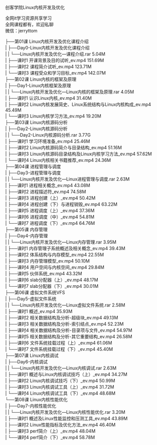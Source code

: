 创客学院Linux内核开发及优化

全网it学习资源共享学习<br>全网课程都有，欢迎私聊<br>微信：jerryttom<br>

├──第01课 Linux内核开发及优化课程介绍<br> | ├──Day0-Linux内核开发及优化课程介绍<br> | | └──Linux内核开发及优化—课程介绍.rar 5.04M<br> | ├──课时1 开课背景及目的试听_ev.mp4 151.69M<br> | ├──课时2 课程简介试听_ev.mp4 123.71M<br> | └──课时3 课程受众和学习目标_ev.mp4 142.07M<br> ├──第02课 Linux内核的框架及原理<br> | ├──Day1-Linux内核框架及原理<br> | | └──Linux内核开发及优化—Linux内核的框架及原理.rar 4.05M<br> | ├──课时1 认识Linux内核_ev.mp4 31.40M<br> | ├──课时2 Linux内核发展简史、Linux系统结构与Linux内核构成_ev.mp4 45.49M<br> | └──课时3 Linux内核学习方法_ev.mp4 19.20M<br> ├──第03课 Linux内核源码分析<br> | ├──Day2-Linux内核源码分析<br> | | └──Day2-Linux内核源码分析.rar 3.77G<br> | ├──课时1 学习环境准备_ev.mp4 25.46M<br> | ├──课时2 Linux内核源码简介与目录结构_ev.mp4 51.16M<br> | ├──课时3 Linux内核源码目录结构及Linux内核学习方法_ev.mp4 57.62M<br> | └──课时4 Linux内核相关书籍推荐_ev.mp4 24.36M<br> ├──第04课 进程管理与调度<br> | ├──Day3-进程管理与调度<br> | | └──Linux内核开发及优化—Linux进程管理与调度.rar 2.63M<br> | ├──课时1 进程相关概念_ev.mp4 43.08M<br> | ├──课时2 进程描述符_ev.mp4 74.58M<br> | ├──课时3 进程创建（上）_ev.mp4 50.42M<br> | ├──课时4 进程创建（下）与进程销毁_ev.mp4 63.22M<br> | ├──课时5 进程调度（上）_ev.mp4 37.36M<br> | ├──课时6 进程调度（中）_ev.mp4 54.81M<br> | └──课时7 进程调度（下）_ev.mp4 64.76M<br> ├──第05课 内存管理<br> | ├──Day4-内存管理<br> | | └──Linux内核开发及优化—Linux内存管理.rar 3.95M<br> | ├──课时1 内存管理子系统概述及相关概念_ev.mp4 39.43M<br> | ├──课时2 体系结构与内存模型_ev.mp4 22.55M<br> | ├──课时3 内存管理模型_ev.mp4 50.10M<br> | ├──课时4 用户空间与内核空间_ev.mp4 29.84M<br> | ├──课时5 伙伴系统_ev.mp4 43.32M<br> | ├──课时6 slab分配器（上）_ev.mp4 48.17M<br> | └──课时7 slab分配器（下）_ev.mp4 30.01M<br> ├──第06课 虚拟文件系统VFS<br> | ├──Day5-虚拟文件系统<br> | | └──Linux内核开发及优化—Linux虚拟文件系统.rar 2.58M<br> | ├──课时1 概述_ev.mp4 35.93M<br> | ├──课时2 相关数据结构及分析-超级块_ev.mp4 49.13M<br> | ├──课时3 相关数据结构及分析-索引结点_ev.mp4 52.23M<br> | ├──课时4 相关数据结构及分析-目录项与文件_ev.mp4 54.97M<br> | ├──课时5 相关数据结构及分析-其它重要结构_ev.mp4 26.58M<br> | ├──课时6 文件系统挂载过程（上）_ev.mp4 61.06M<br> | └──课时7 文件系统挂载过程（下）_ev.mp4 45.40M<br> ├──第07课 Linux内核调试<br> | ├──Day6-内核调试<br> | | └──Linux内核开发及优化—Linux内核调试.rar 2.63M<br> | ├──课时1 概述与Linux内核调试技巧（上）_ev.mp4 34.27M<br> | ├──课时2 Linux内核调试技巧（下）_ev.mp4 50.99M<br> | ├──课时3 Linux内核调试工具（上）_ev.mp4 31.72M<br> | └──课时4 Linux内核调试工具（下）_ev.mp4 48.68M<br> └──第08课 Linux内核性能优化<br> | ├──Day7-内核性能优化<br> | | └──Linux内核开发及优化—Linux内核性能优化.rar 3.20M<br> | ├──课时1 概述及Linux性能监控和压测工具_ev.mp4 43.89M<br> | ├──课时2 Linux性能指标及优化方法_ev.mp4 46.40M<br> | ├──课时3 perf简介（上）_ev.mp4 48.04M<br> | └──课时4 perf简介（下）_ev.mp4 58.78M